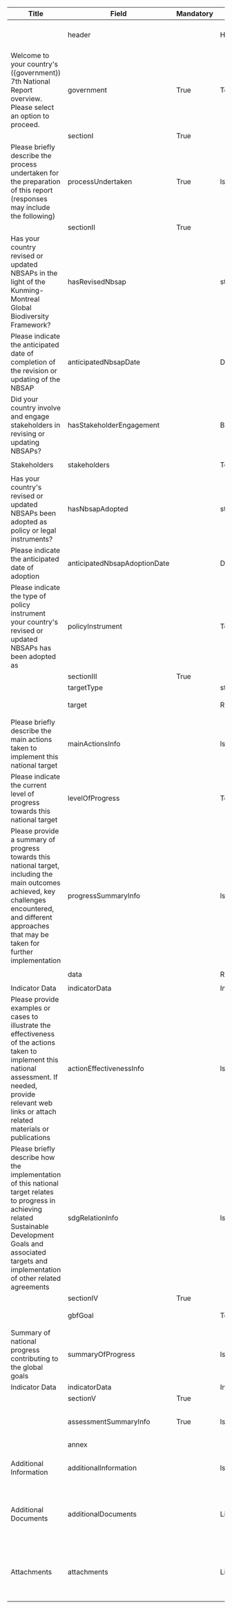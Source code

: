 <table class="schema-table" style="table-layout: fixed; width: 100%;">
  <thead>
    <tr>
      <th>Title</th>
      <th>Field</th>
      <th>Mandatory</th>
      <th>Type</th>
      <th>Example</th>
    </tr>
  </thead>
  <tbody>
    <tr>
      <td></td>
      <td>header</td>
      <td></td>
      <td>Header</td>
      <td><code>{ "schema": "nationalTarget7", "identifier": "E285E271-3CD8-B8BB-3385-FAFA6E88F16B", "languages": ["en", "ab"] }</code></td>
    </tr>
    <tr>
      <td>Welcome to your country's ({government}) 7th National Report overview. Please select an option to proceed.</td>
      <td>government</td>
      <td>True</td>
      <td>Term</td>
      <td><code>{ "identifier": "af" }</code></td>
    </tr>
    <tr>
      <td></td>
      <td>sectionI</td>
      <td>True</td>
      <td></td>
      <td></td>
    </tr>
    <tr>
      <td>Please briefly describe the process undertaken for the preparation of this report (responses may include the following)</td>
      <td>processUndertaken</td>
      <td>True</td>
      <td>lstring</td>
      <td><code>{ "en": "<p>Test Info</p>" }</code></td>
    </tr>
    <tr>
      <td></td>
      <td>sectionII</td>
      <td>True</td>
      <td></td>
      <td></td>
    </tr>
    <tr>
      <td>Has your country revised or updated NBSAPs in the light of the Kunming-Montreal Global Biodiversity Framework?</td>
      <td>hasRevisedNbsap</td>
      <td></td>
      <td>string</td>
      <td><code>yes</code></td>
    </tr>
    <tr>
      <td>Please indicate the anticipated date of completion of the revision or updating of the NBSAP</td>
      <td>anticipatedNbsapDate</td>
      <td></td>
      <td>DateTime</td>
      <td><code>2024-11-27</code></td>
    </tr>
    <tr>
      <td>Did your country involve and engage stakeholders in revising or updating NBSAPs?</td>
      <td>hasStakeholderEngagement</td>
      <td></td>
      <td>Boolean</td>
      <td><code>True</code></td>
    </tr>
    <tr>
      <td>Stakeholders</td>
      <td>stakeholders</td>
      <td></td>
      <td>Term[]</td>
      <td><code>[{ "identifier": "EC872EB8-02B0-46E7-AAB0-C79AC629356A" }]</code></td>
    </tr>
    <tr>
      <td>Has your country's revised or updated NBSAPs been adopted as policy or legal instruments?</td>
      <td>hasNbsapAdopted</td>
      <td></td>
      <td>string</td>
      <td><code>yes</code></td>
    </tr>
    <tr>
      <td>Please indicate the anticipated date of adoption</td>
      <td>anticipatedNbsapAdoptionDate</td>
      <td></td>
      <td>DateTime</td>
      <td><code>2024-11-21</code></td>
    </tr>
    <tr>
      <td>Please indicate the type of policy instrument your country's revised or updated NBSAPs has been adopted as</td>
      <td>policyInstrument</td>
      <td></td>
      <td>Term</td>
      <td><code>{ "identifier": "14FB02A6-46FB-4932-9F42-630416271B3A" }</code></td>
    </tr>
    <tr>
      <td></td>
      <td>sectionIII</td>
      <td>True</td>
      <td></td>
      <td></td>
    </tr>
    <tr>
      <td></td>
      <td>targetType</td>
      <td></td>
      <td>string</td>
      <td><code>Test Info</code></td>
    </tr>
    <tr>
      <td></td>
      <td>target</td>
      <td></td>
      <td>Reference</td>
      <td><code>[{ "identifier": "DECLARE-ORGANISATION_19584_20241007134350919@1" }]</code></td>
    </tr>
    <tr>
      <td>Please briefly describe the main actions taken to implement this national target</td>
      <td>mainActionsInfo</td>
      <td></td>
      <td>lstring</td>
      <td><code>{ "en": "<p>Test Info</p>" }</code></td>
    </tr>
    <tr>
      <td>Please indicate the current level of progress towards this national target</td>
      <td>levelOfProgress</td>
      <td></td>
      <td>Term</td>
      <td><code>[{ "identifier": "ao" }, { "identifier": "A23DD6C0-44C5-418D-83B5-461D79D2721A" }]</code></td>
    </tr>
    <tr>
      <td>Please provide a summary of progress towards this national target, including the main outcomes achieved, key challenges encountered, and different approaches that may be taken for further implementation</td>
      <td>progressSummaryInfo</td>
      <td></td>
      <td>lstring</td>
      <td><code>{ "en": "<p>Test Info</p>" }</code></td>
    </tr>
    <tr>
      <td></td>
      <td>data</td>
      <td></td>
      <td>Reference[]</td>
      <td><code>[{ "identifier": "SIMP-A1D0D0A8-65B1-B8D5-FF9F-B7B6B95CDDEB@1" }]</code></td>
    </tr>
    <tr>
      <td>Indicator Data</td>
      <td>indicatorData</td>
      <td></td>
      <td>IndicatorData</td>
      <td></td>
    </tr>
    <tr>
      <td>Please provide examples or cases to illustrate the effectiveness of the actions taken to implement this national assessment. If needed, provide relevant web links or attach related materials or publications</td>
      <td>actionEffectivenessInfo</td>
      <td></td>
      <td>lstring</td>
      <td><code>{ "en": "<p>Test Info</p>" }</code></td>
    </tr>
    <tr>
      <td>Please briefly describe how the implementation of this national target relates to progress in achieving related Sustainable Development Goals and associated targets and implementation of other related agreements</td>
      <td>sdgRelationInfo</td>
      <td></td>
      <td>lstring</td>
      <td><code>{ "en": "<p>Test Info</p>" }</code></td>
    </tr>
    <tr>
      <td></td>
      <td>sectionIV</td>
      <td>True</td>
      <td></td>
      <td></td>
    </tr>
    <tr>
      <td></td>
      <td>gbfGoal</td>
      <td></td>
      <td>Term</td>
      <td><code>[{ "identifier": "ao" }, { "identifier": "A23DD6C0-44C5-418D-83B5-461D79D2721A" }]</code></td>
    </tr>
    <tr>
      <td>Summary of national progress contributing to the global goals</td>
      <td>summaryOfProgress</td>
      <td></td>
      <td>lstring</td>
      <td><code>{ "en": "<p>Test Info</p>" }</code></td>
    </tr>
    <tr>
      <td>Indicator Data</td>
      <td>indicatorData</td>
      <td></td>
      <td>IndicatorData</td>
      <td></td>
    </tr>
    <tr>
      <td></td>
      <td>sectionV</td>
      <td>True</td>
      <td></td>
      <td></td>
    </tr>
    <tr>
      <td></td>
      <td>assessmentSummaryInfo</td>
      <td>True</td>
      <td>lstring</td>
      <td><code>{ "en": "<p>Test Info</p>" }</code></td>
    </tr>
    <tr>
      <td></td>
      <td>annex</td>
      <td></td>
      <td></td>
      <td></td>
    </tr>
    <tr>
      <td>Additional Information</td>
      <td>additionalInformation</td>
      <td></td>
      <td>lstring</td>
      <td><code>{ "en": "<p>Test Info</p>" }</code></td>
    </tr>
    <tr>
      <td>Additional Documents</td>
      <td>additionalDocuments</td>
      <td></td>
      <td>Link[]</td>
      <td>
        <code>[
        {
        "url": "https://www.google.com",
        "name": "Google.com",
        "language": "en"
        }
        ]</code>
      </td>
    </tr>
    <tr>
      <td>Attachments</td>
      <td>attachments</td>
      <td></td>
      <td>Link[]</td>
      <td>
        <code>[
        {
        "url": "https://www.google.com",
        "name": "Google.com",
        "language": "en"
        }
        ]</code>
      </td>
    </tr>
  </tbody>
</table>
